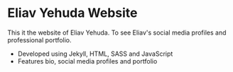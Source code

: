 # Eliav Yehuda Website

This it the website of Eliav Yehuda. To see Eliav's social media profiles and professional portfolio.

* Developed using Jekyll, HTML, SASS and JavaScript
* Features bio, social media profiles and portfolio
